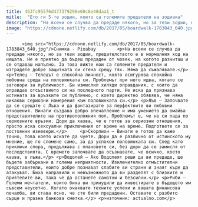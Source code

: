 ```yaml
---
title: 463fc95576d477379296e60c6e48daa1_t
mitle:  "Ето ги 5-те зодии, които са големите предатели на зодиака"
description: "На всеки се случва да предаде някого, но за тези зодии, предателството е в нормалния ход на нещата. Не е приятно да бъдеш предаден от човек, на когото разчиташ и се отдаваш напълно. За това вижте кои са големите предатели и изградете добре защитната си стена срещу тях. Няма да съжалявате. Телец – Телецът е …"
image: "https://cdnone.netlify.com/db/2017/05/boardwalk-1783843_640.jpg"
---
```


          <img src="https://cdnone.netlify.com/db/2017/05/boardwalk-1783843_640.jpg"/>Снимка - Pixabay        <p>На всеки се случва да предаде някого, но за тези зодии, предателството е в нормалния ход на нещата. Не е приятно да бъдеш предаден от човек, на когото разчиташ и се отдаваш напълно. За това вижте кои са големите предатели и изградете добре защитната си стена срещу тях. Няма да съжалявате.</p> <p>Телец – Телецът е спокойна личност, която осигурява спокойна любовна среда на половинката си. Проблемът при него идва, когато се заговори за публичност. Би измислил хиляди оправдания, с които да оправдае отсъствието си на последното парти. Не иска да признава истината за връзките си публично, с което директно обявява, че няма никакви сериозни намерения към половинката си.</p> <p>Лъв – Започвате да се срещате с Лъва и да фантазирате за перфектните ви любовни отношения. Винаги създава добро впечатление и има умението да омайва представителите на противоположния пол. Проблемът е, че не си пада по сериозните връзки. Дори да казва, че е готов за сериозни отношения, просто иска сексуални приключения от време на време. Подгответе се за постоянни изневери.</p>     <p>Скорпион – Винаги е готов да каже точно, това което искате да чуете. Дори да е различно от истинското му мнение, ще го спомене само, за да успокои половинката си. След като приключи спора, продължава с плановете си, без дори да се замисля от последствията. С времето започвате да осъзнавате, че всичко, което казва, е лъжа.</p> <p>Водолей – Ако Водолеят реши да ви предаде, ще бъдете забъркани в големи неприятности. Изключително отмъстителни представители, които добре познават слабите ви страни и знаят къде да атакуват. Биха направили и невъзможното да ви разделят с близките и приятелите ви, така че да останете самотни и безсилни.</p> <p>Риби – Големи мечтатели, които биха ви принудили да инвестирате в бъдещето им съвсем неусетно. Когато очаквате техните успехи и вашата финансова печалба, ви става ясно, че сте били предадени. Оставате с разбито сърце и празна банкова сметка.</p> <p>източник: actualno.com</p>        
